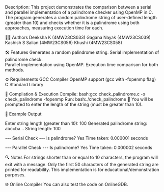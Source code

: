 Description:
This project demonstrates the comparison between a serial and parallel implementation of a palindrome checker using OpenMP in C. 
The program generates a random palindrome string of user-defined length (greater than 10) and checks whether it is a palindrome using both approaches, measuring execution time for each.

👨‍💻 Authors
Deeksha K (4MW23CS033)
Gagana Nayak (4MW23CS039)
Kashish S Salian (4MW23CS056)
Khushi (4MW23CS058)

🛠️ Features
Generates a random palindrome string.
Serial implementation of palindrome check.  
Parallel implementation using OpenMP.
Execution time comparison for both methods.

⚙️ Requirements
GCC Compiler
OpenMP support (gcc with -fopenmp flag)
C Standard Library

🚀 Compilation & Execution
Compile:
bash:gcc check_palindrome.c -o check_palindrome -fopenmp
Run:
bash:./check_palindrome
🔸 You will be prompted to enter the length of the string (must be greater than 10).

🧪 Example Output

Enter string length (greater than 10): 100
Generated palindrome string: abccba...
String length: 100

--- Serial Check ---
Is palindrome? Yes
Time taken: 0.000001 seconds

--- Parallel Check ---
Is palindrome? Yes
Time taken: 0.000002 seconds

🔍 Notes
For strings shorter than or equal to 10 characters, the program will exit with a message.
Only the first 50 characters of the generated string are printed for readability.
This implementation is for educational/demonstration purposes.

🌐 Online Compiler
You can also test the code on OnlineGDB.
